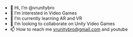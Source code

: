 - 👋 Hi, I’m @vrunitybro
- 👀 I’m interested in Video Games
- 🌱 I’m currently learning AR and VR
- 💞️ I’m looking to collaborate on Unity Video Games
- 📫 How to reach me vrunitybro@gmail.com and youtube 

<!---
vrunitybro/vrunitybro is a ✨ special ✨ repository because its `README.md` (this file) appears on your GitHub profile.
You can click the Preview link to take a look at your changes.
--->
